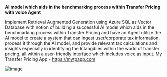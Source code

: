 **AI model which aids in the benchmarking process within Transfer Pricing with voice Agent**

Implement Retrieval Augmented Generation using Azure SQL as Vector Database with notion of building a successful AI model which aids in the benchmarking process within Transfer Pricing and have an Agent utilize the AI model to create a system that can ingest user/corporate tax information, process it through the AI model, and provide relevant tax calculations and insights especially in identifying the Intangibles within the world of transfer pricing, all within a user-friendly interface which includes voice as input. 
My Transfer Pricing App - https://mytpapp.com

![image](https://github.com/aswinaus/mytpapp/assets/4524097/62a6c469-ac0c-4614-9eaf-664362d70228)
